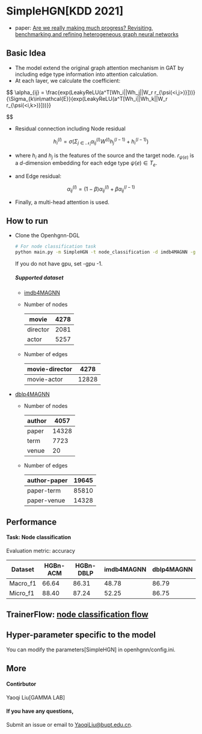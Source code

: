# SimpleHGN[KDD 2021]

-   paper: [Are we really making much progress? Revisiting, benchmarking,and refining heterogeneous graph neural networks](https://dl.acm.org/doi/pdf/10.1145/3447548.3467350)

## Basic Idea

- The model extend the original graph attention mechanism in GAT by including edge type information into attention calculation.
- At each layer, we calculate the coefficient:

$$
\alpha_{ij} = \frac{exp(LeakyReLU(a^T[Wh_i||Wh_j||W_r r_{\psi(<i,j>)}]))}{\Sigma_{k\in\mathcal{E}}{exp(LeakyReLU(a^T[Wh_i||Wh_k||W_r r_{\psi(<i,k>)}]))}}

$$

- Residual connection including Node residual

$$
h_i^{(l)} = \sigma(\Sigma_{j\in \mathcal{N}_i} {\alpha_{ij}^{(l)}W^{(l)}h_j^{(l-1)}} + h_i^{(l-1)})
$$

- where $h_i$ and $h_j$ is the features of the source and the target node. $r_{\psi(e)}$ is a $d$-dimension embedding for each edge type $\psi(e) \in T_e$.

- and Edge residual:
  
$$
\alpha_{ij}^{(l)} = (1-\beta)\alpha_{ij}^{(l)}+\beta\alpha_{ij}^{(l-1)}
$$

- Finally, a multi-head attention is used.

## How to run

- Clone the Openhgnn-DGL

  ```bash
  # For node classification task
  python main.py -m SimpleHGN -t node_classification -d imdb4MAGNN -g 0 --use_best_config
  ```
  
  If you do not have gpu, set -gpu -1.
  
  ##### Supported dataset
  -   [imdb4MAGNN](../../dataset/#IMDB)

    -   Number of nodes

        | movie    | 4278 |
        | -------- | ---- |
        | director | 2081 |
        | actor    | 5257 |

    -   Number of edges

        | movie-director | 4278  |
        | -------------- | ----- |
        | movie-actor    | 12828 |

-   [dblp4MAGNN](../../dataset/#DBLP)

    -   Number of nodes

        | author | 4057  |
        | ------ | ----- |
        | paper  | 14328 |
        | term   | 7723  |
        | venue  | 20    |

    -   Number of edges

        | author-paper | 19645 |
        | ------------ | ----- |
        | paper-term   | 85810 |
        | paper-venue  | 14328 |
  
## Performance

#### Task: Node classification

Evaluation metric: accuracy

| Dataset   | HGBn-ACM  | HGBn-DBLP | imdb4MAGNN | dblp4MAGNN |
| -------- | ----- | ----- | ----- | ----- |
| Macro_f1 | 66.64 | 86.31 | 48.78 | 86.79 |
| Micro_f1 | 88.40 | 87.24 | 52.25 | 86.75 |



## TrainerFlow: [node classification flow](../../trainerflow/#Node_classification_flow)

## Hyper-parameter specific to the model

You can modify the parameters[SimpleHGN] in openhgnn/config.ini. 

## More

#### Contirbutor

Yaoqi Liu[GAMMA LAB]

#### If you have any questions,

Submit an issue or email to [YaoqiLiu@bupt.edu.cn](mailto:YaoqiLiu@bupt.edu.cn).